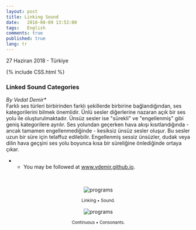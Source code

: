 ```yaml
---
layout: post
title: Linking Sound
date:   2018-08-09 13:52:00
tags:   English
comments: true
published: true
lang: tr
---
```



<p class="meta">27 Haziran 2018 - Türkiye</p>

{% include CSS.html %}

### Linked Sound Categories

_By Vedat Demir*_
<br>
<i class="fas fa-paragraph fa-2x"></i> Farklı ses türleri birbirinden farklı şekillerde birbirine bağlandığından, ses kategorilerini bilmek önemlidir. Ünlü sesler diğerlerine nazaran açık bir ses yolu ile oluşturulmaktadır. Ünsüz sesler ise "sürekli" ve "engellenmiş" gibi geniş kategorilere ayrılır. Ses yolundan geçerken hava akışı kısıtlandığında - ancak tamamen engellenmediğinde - kesiksiz ünsüz sesler oluşur. Bu sesler uzun bir süre için telaffuz edilebilir. Engellenmiş sessiz ünsüzler, dudak veya dilin hava geçşini ses yolu boyunca  kısa bir süreliğine önlediğinde ortaya çıkar.


* * You may be followed at www.vdemir.github.io.

<br>



<div class="resize" style="margin: 15px; text-align: center;">
  <img src="{{ site.baseurl }}/images/vowels.gif" alt="programs" class="resize"  />
  <p><small>Linking &bull; Sound.</small></p>
</div>
<div class="resize" style="margin: 15px; text-align: center;">
  <img src="{{ site.baseurl }}/images/continuous-consonants" alt="programs" class="resize"  />
  <p><small>Continuous &bull; Consonants.</small></p>
</div>

<style>
img.resize {
  max-width:100%;
  max-height:100%;
}
</style>
